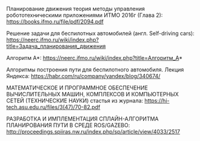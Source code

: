 Планирование движения теория методы управления робототехническими приложениями ИТМО 2016г (Глава 2):
https://books.ifmo.ru/file/pdf/2094.pdf

Решение задачи для беспилотных автомобилей (англ. Self-driving cars):
https://neerc.ifmo.ru/wiki/index.php?title=Задача_планирования_движения

Алгоритм A*:
https://neerc.ifmo.ru/wiki/index.php?title=Алгоритм_A*

Алгоритмы построения пути для беспилотного автомобиля. Лекция Яндекса:
https://habr.com/ru/company/yandex/blog/340674/

МАТЕМАТИЧЕСКОЕ И ПРОГРАММНОЕ ОБЕСПЕЧЕНИЕ ВЫЧИСЛИТЕЛЬНЫХ МАШИН, КОМПЛЕКСОВ И КОМПЬЮТЕРНЫХ СЕТЕЙ (ТЕХНИЧЕСКИЕ НАУКИ) стастья из журнала:
https://hi-tech.asu.edu.ru/files/3(47)/70-82.pdf

РАЗРАБОТКА И ИМПЛЕМЕНТАЦИЯ СПЛАЙН-АЛГОРИТМА ПЛАНИРОВАНИЯ ПУТИ В СРЕДЕ ROS/GAZEBO:
http://proceedings.spiiras.nw.ru/index.php/sp/article/view/4033/2517
